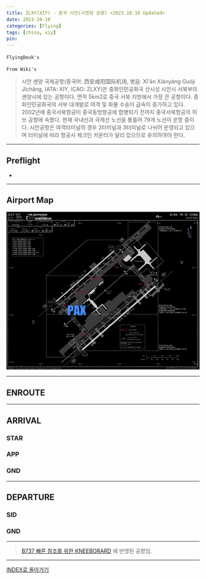 ```yaml
---
title: ZLXY(XIY) - 중국 시안(시엔양 공항) <2023.10.10 Updated>
date: 2023-10-10
categories: [Flying]
tags: [china, xiy]
pin:
---
```


`FlyingDeuk's`
> 


`From Wiki's`
> 시안 셴양 국제공항(중국어: 西安咸阳国际机场, 병음: Xī'ān Xiányáng Guójì Jīchǎng, IATA: XIY, ICAO: ZLXY)은 중화인민공화국 산시성 시안시 서북부의 셴양시에 있는 공항이다. 면적 5km2로 중국 서북 지방에서 가장 큰 공항이다. 중화인민공화국의 서부 대개발로 여객 및 화물 수송이 급속이 증가하고 있다. 2002년에 중국서북항공이 중국동방항공에 합병되기 전까지 중국서북항공의 허브 공항에 속했다. 현재 국내선과 국제선 노선을 통틀어 79개 노선이 운항 중이다. 시안공항은 여객터미널의 경우 2터미널과 3터미널로 나뉘어 운영되고 있으며 터미널에 따라 항공사 체크인 카운터가 달리 있으므로 유의하여야 한다.

--------

## Preflight
- 

---------

## Airport Map
![xiy](/img/flying/airport/xiy_ap.jpg)


------------

## ENROUTE

--------

## ARRIVAL
### STAR


### APP


### GND


-------

## DEPARTURE
### SID


### GND




----

> [B737 빠른 참조를 위한 KNEEBORARD](/posts/B737-kneeboard/) 에 반영된 공항임. 

-------


[INDEX로 돌아가기](/posts/KoreaJapanChina/)
